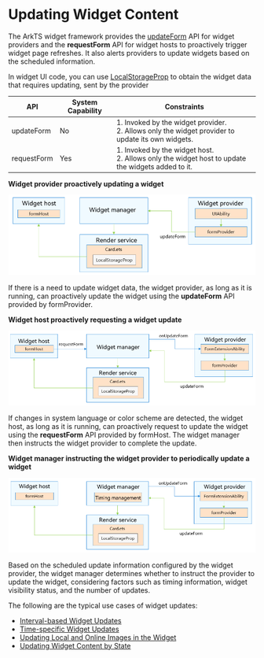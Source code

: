 # Updating Widget Content

The ArkTS widget framework provides the [updateForm](../reference/apis-form-kit/js-apis-app-form-formProvider.md#updateform) API for widget providers and the **requestForm** API for widget hosts to proactively trigger widget page refreshes. It also alerts providers to update widgets based on the scheduled information.

In widget UI code, you can use [LocalStorageProp](../ui/state-management/arkts-localstorage.md#localstorageprop) to obtain the widget data that requires updating, sent by the provider

| API| System Capability| Constraints|
| -------- | -------- | -------- |
| updateForm | No| 1. Invoked by the widget provider.<br>2. Allows only the widget provider to update its own widgets.|
| requestForm | Yes| 1. Invoked by the widget host.<br>2. Allows only the widget host to update the widgets added to it.|

**Widget provider proactively updating a widget**

![updateForm](figures/updateForm.PNG)

If there is a need to update widget data, the widget provider, as long as it is running, can proactively update the widget using the **updateForm** API provided by formProvider.

**Widget host proactively requesting a widget update**

![requestForm](figures/requestForm.PNG)

If changes in system language or color scheme are detected, the widget host, as long as it is running, can proactively request to update the widget using the **requestForm** API provided by formHost. The widget manager then instructs the widget provider to complete the update.

**Widget manager instructing the widget provider to periodically update a widget**

![timer_updateForm](figures/timer_updateForm.PNG)

Based on the scheduled update information configured by the widget provider, the widget manager determines whether to instruct the provider to update the widget, considering factors such as timing information, widget visibility status, and the number of updates.

The following are the typical use cases of widget updates:

- [Interval-based Widget Updates](arkts-ui-widget-update-by-time.md)
- [Time-specific Widget Updates](arkts-ui-widget-update-by-time-point.md)
- [Updating Local and Online Images in the Widget](arkts-ui-widget-image-update.md)
- [Updating Widget Content by State](arkts-ui-widget-update-by-status.md)
